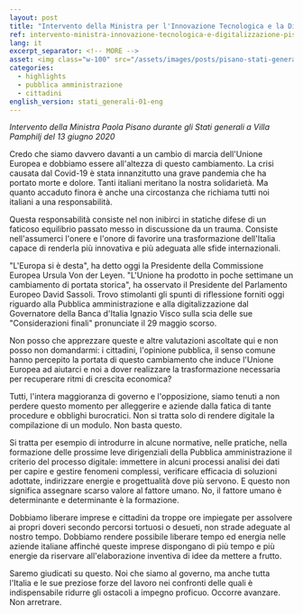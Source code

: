 ```yaml
---
layout: post
title: "Intervento della Ministra per l'Innovazione Tecnologica e la Digitalizzazione Paola Pisano agli Stati Generali, 13 giugno 2020"
ref: intervento-ministra-innovazione-tecnologica-e-digitalizzazione-pisano-agli-stati-generali-13-giugno-2020
lang: it
excerpt_separator: <!-- MORE -->
asset: <img class="w-100" src="/assets/images/posts/pisano-stati-generali-01.jpg" alt="Paola Pisano agli Stati Generali, 13 giugno 2020"/>
categories:
  - highlights
  - pubblica amministrazione
  - cittadini
english_version: stati_generali-01-eng
---
```


_Intervento della Ministra Paola Pisano durante gli Stati generali a Villa Pamphilj del 13 giugno 2020_  

<!-- MORE -->

Credo che siamo davvero davanti a un cambio di marcia dell'Unione Europea e dobbiamo essere all'altezza di questo cambiamento. La crisi causata dal Covid-19 è stata innanzitutto una grave pandemia che ha portato morte e dolore. Tanti italiani meritano la nostra solidarietà. Ma quanto accaduto finora è anche una circostanza che richiama tutti noi italiani a una responsabilità.  

Questa responsabilità consiste nel non inibirci in statiche difese di un faticoso equilibrio passato messo in discussione da un trauma. Consiste nell'assumerci l'onere e l'onore di favorire una trasformazione dell'Italia capace di renderla più innovativa e più adeguata alle sfide internazionali.  

"L'Europa si è desta", ha detto oggi la Presidente della Commissione Europea Ursula Von der Leyen. "L'Unione ha prodotto in poche settimane un cambiamento di portata storica", ha osservato il Presidente del Parlamento Europeo David Sassoli. Trovo stimolanti gli spunti di riflessione forniti oggi riguardo alla Pubblica amministrazione e alla digitalizzazione dal Governatore della Banca d'Italia Ignazio Visco sulla scia delle sue "Considerazioni finali" pronunciate il 29 maggio scorso.  

Non posso che apprezzare queste e altre valutazioni ascoltate qui e non posso non domandarmi: i cittadini, l'opinione pubblica, il senso comune hanno percepito la portata di questo cambiamento che induce l'Unione Europea ad aiutarci e noi a dover realizzare la trasformazione necessaria per recuperare ritmi di crescita economica?  

Tutti, l'intera maggioranza di governo e l'opposizione, siamo tenuti a non perdere questo momento per alleggerire e aziende dalla fatica di tante procedure e obblighi burocratici. Non si tratta solo di rendere digitale la compilazione di un modulo. Non basta questo.  

Si tratta per esempio di introdurre in alcune normative, nelle pratiche, nella formazione delle prossime leve dirigenziali della Pubblica amministrazione il criterio del processo digitale: immettere in alcuni processi analisi dei dati per capire e gestire fenomeni complessi, verificare efficacia di soluzioni adottate, indirizzare energie e progettualità dove più servono. E questo non significa assegnare scarso valore al fattore umano. No, il fattore umano è determinante e determinante è la formazione.  

Dobbiamo liberare imprese e cittadini da troppe ore impiegate per assolvere ai propri doveri secondo percorsi tortuosi o desueti, non strade adeguate al nostro tempo. Dobbiamo rendere possibile liberare tempo ed energia nelle aziende italiane affinché queste imprese dispongano di più tempo e più energie da riservare all'elaborazione inventiva di idee da mettere a frutto.  


Saremo giudicati su questo. Noi che siamo al governo, ma anche tutta l'Italia e le sue preziose forze del lavoro nei confronti delle quali è indispensabile ridurre gli ostacoli a impegno proficuo. Occorre avanzare. Non arretrare.  
